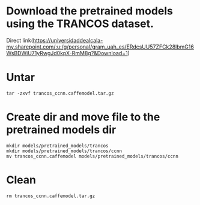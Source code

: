 # Download the pretrained models using the TRANCOS dataset.
Direct link(https://universidaddealcala-my.sharepoint.com/:u:/g/personal/gram_uah_es/ERdcsUU57ZFCk28lbmG16WsBDWiU71yRwgJd0kpX-RmM8g?&Download=1)

# Untar 
`tar -zxvf trancos_ccnn.caffemodel.tar.gz`

# Create dir and move file to the pretrained models dir
```
mkdir models/pretrained_models/trancos
mkdir models/pretrained_models/trancos/ccnn
mv trancos_ccnn.caffemodel models/pretrained_models/trancos/ccnn
```

# Clean
`rm trancos_ccnn.caffemodel.tar.gz`
